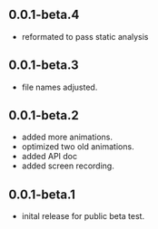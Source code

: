 ## 0.0.1-beta.4
- reformated to pass static analysis 
## 0.0.1-beta.3
- file names adjusted.
## 0.0.1-beta.2
- added more animations.
- optimized two old animations.
- added API doc
- added screen recording.
## 0.0.1-beta.1 
- inital release for public beta test.